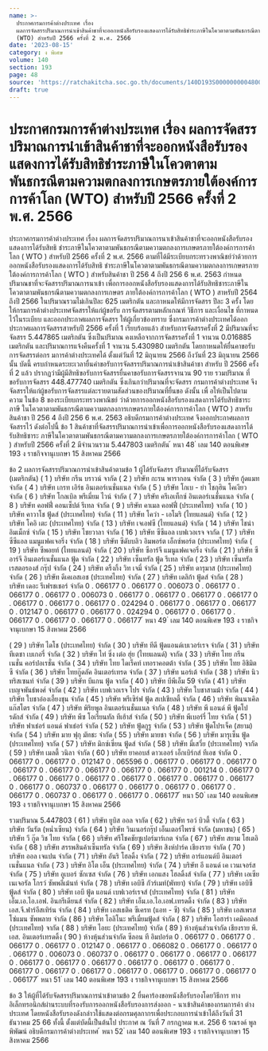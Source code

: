 ```yaml
---
name: >-
  ประกาศกรมการค้าต่างประเทศ เรื่อง
  ผลการจัดสรรปริมาณการนำเข้าสินค้าชาที่จะออกหนังสือรับรองแสดงการได้รับสิทธิชำระภาษีในโควตาตามพันธกรณีตามความตกลงการเกษตรภายใต้องค์การการค้าโลก
  (WTO) สำหรับปี 2566 ครั้งที่ 2 พ.ศ. 2566
date: '2023-08-15'
category: ง พิเศษ
volume: 140
section: 193
page: 48
source: 'https://ratchakitcha.soc.go.th/documents/140D193S0000000004800.pdf'
draft: true
---
```


# ประกาศกรมการค้าต่างประเทศ เรื่อง ผลการจัดสรรปริมาณการนำเข้าสินค้าชาที่จะออกหนังสือรับรองแสดงการได้รับสิทธิชำระภาษีในโควตาตามพันธกรณีตามความตกลงการเกษตรภายใต้องค์การการค้าโลก (WTO) สำหรับปี 2566 ครั้งที่ 2 พ.ศ. 2566

ประกาศกรมการค้าต่างประเทศ เรื่อง ผลการจัดสรรปริมาณการนาเข้าสินค้าชาที่จะออกหนังสือรับรองแสดงการได้รับสิทธิ ชำระภาษีในโควตาตามพันธกรณีตามความตกลงการเกษตรภายใต้องค์การการค้าโลก ( WTO ) สำหรับปี 2566 ครั้งที่ 2 พ.ศ. 2566 ตามที่ได้มีระเบียบกระทรวงพาณิชย์ว่าด้วยการออกหนังสือรับรองแสดงการได้รับสิทธิ ชำระภาษีในโควตาตามพันธกรณีตามความตกลงการเกษตรภายใต้องค์การการค้าโลก ( WTO ) สำหรับสินค้าชา ปี 256 4 ถึงปี 256 6 พ.ศ. 2563 กำหนดปริมาณชาที่จะจัดสรรปริมาณการนาเข้า เพื่อการออกหนังสือรับรองแสดงการได้รับสิทธิชาระภาษีในโควตาตามพันธกรณีตามความตกลงการเกษตร ภายใต้องค์การการค้าโลก ( WTO ) สาหรับปี 2564 ถึงปี 2566 ในปริมาณรวมไม่เกินปีละ 625 เมตริกตัน และกาหนดให้มีการจัดสรร ปีละ 3 ครั้ง โดยให้กรมการค้าต่างประเทศจัดสรรให้แก่ผู้ขอรับ การจัดสรรตามหลักเกณฑ์ วิธีการ และเงื่อนไข ที่กาหนดไว้ในระเบียบ และออกประกาศผลการจัดสรร ให้ผู้เกี่ยวข้องทราบ ซึ่งกรมการค้าต่างประเทศได้ออกประกาศผลการจัดสรรสาหรับปี 2566 ครั้งที่ 1 เรียบร้อยแล้ว สำหรับการจัดสรรครั้งที่ 2 มีปริมาณที่จะจัดสรร 5.447865 เมตริกตัน ซึ่งเป็นปริมาณ คงเหลือจากการจัดสรรครั้งที่ 1 จานวน 0.016885 เมตริกตัน และปริมาณการแจ้งคืนครั้งที่ 1 จานวน 5.430980 เมตริกตัน โดยกาหนดให้ยื่นคาขอรับการจัดสรรต่อกร มการค้าต่างประเทศได้ ตั้งแต่วันที่ 12 มิถุนายน 2566 ถึงวันที่ 23 มิถุนายน 2566 นั้น บัดนี้ ครบกำหนดระยะเวลายื่นคำขอรับการจัดสรรปริมาณการนำเข้าสินค้าชา สำหรับ ปี 2566 ครั้งที่ 2 แล้ว ปรากฏว่ามีผู้มีสิทธิขอรับการจัดสรรยื่นคาขอรับการจัดสรรจานวน 90 ราย รวมปริมาณ ที่ขอรับการจัดสรร 448.477740 เมตริกตัน ซึ่งเกินกว่าปริมาณที่จะจัดสรร กรมการค้าต่างประเทศ จึงจัดสรรให้แก่ผู้ขอรับการจัดสรรแต่ละรายตามสัดส่วนของปริมาณที่ยื่นขอ ดังนั้น เพื่ อให้เป็นไปตามความ ในข้อ 8 ของระเบียบกระทรวงพาณิชย์ ว่าด้วยการออกหนังสือรับรองแสดงการได้รับสิทธิชาระภาษี ในโควตาตามพันธกรณีตามความตกลงการเกษตรภายใต้องค์การการค้าโลก ( WTO ) สาหรับสินค้าชา ปี 256 4 ถึงปี 256 6 พ.ศ. 2563 อธิบดีกรมการค้าต่างประเทศ จึงออกประกาศผลการจัดสรรไว้ ดังต่อไปนี้ ข้อ 1 สินค้าชาที่จัดสรรปริมาณการนำเข้าเพื่อการออกหนังสือรับรองแสดงการได้รับสิทธิชาระ ภาษีในโควตาตามพันธกรณีตามความตกลงการเกษตรภายใต้องค์การการค้าโลก ( WTO ) สำหรับปี 2566 ครั้งที่ 2 มีจำนวนรวม 5.447803 เมตริกตัน ้ หนา 48 ่ เลม 140 ตอนพิเศษ 193 ง ราชกิจจานุเบกษา 15 สิงหาคม 2566

ข้อ 2 ผลการจัดสรรปริมาณการนำเข้าสินค้าตามข้อ 1 ผู้ได้รับจัดสรร ปริมาณที่ได้รับจัดสรร (เมตริกตัน) ( 1 ) บริษัท กรีน บราวน์ จากัด ( 2 ) บริษัท กะรน พารากอน จำกัด ( 3 ) บริษัท กู้ดแมท จำกัด ( 4 ) บริษัท เกรท เอิร์ธ อินเตอร์เนชั่นแนล จำกัด ( 5 ) บริษัท โกเบ - ย่า โชกุฮิน โคเงียว จำกัด ( 6 ) บริษัท โกลเบิล พรีเมี่ยม ไวน์ จำกัด ( 7 ) บริษัท ครีเอเท็กซ์ อินเตอร์เนชั่นแนล จำกัด ( 8 ) บริษัท คอฟฟี่ คอนเซ็ปต์ รีเทล จำกัด ( 9 ) บริษัท คาเมล คอฟฟี่ (ประเทศไทย) จากัด ( 10 ) บริษัท คาวาโช ฟู้ดส์ (ประเทศไทย) จำกัด ( 11 ) บริษัท โคว่า - เอโมริ (ไทยแลนด์) จำกัด ( 12 ) บริษัท โคอิ เตะ (ประเทศไทย) จำกัด ( 13 ) บริษัท เจเอฟซี (ไทยแลนด์) จำกัด ( 14 ) บริษัท ไชน่า อิมเม็กซ์ จำกัด ( 15 ) บริษัท ไชยวาลา จำกัด ( 16 ) บริษัท ซีซีแอล เบฟเวอเรจ จากัด ( 17 ) บริษัท ซีซีแอล แมนูแฟคเจอริ่ง จำกัด ( 18 ) บริษัท ซีดับบลิว อิมพอร์ต เอ็กซ์พอร์ต (ประเทศไทย) จำกัด ( 19 ) บริษัท ซีพอยท์ (ไทยแลนด์) จำกัด ( 20 ) บริษัท ซีอาร์จี แมนูแฟคเจอริ่ง จำกัด ( 21 ) บริษัท ซีอาร์จี อินเตอร์เนชั่นแนล ฟู้ด จำกัด ( 22 ) บริษัท เซ็นทรัล ฟู้ด รีเทล จำกัด ( 23 ) บริษัท เซ็นทรัล เรสตอรองส์ กรุ๊ป จำกัด ( 24 ) บริษัท ดริ้งกิ้ง วิท เจมี่ จำกัด ( 25 ) บริษัท ดารุมาส (ประเทศไทย) จำกัด ( 26 ) บริษัท ดีเคเอสเอช (ประเทศไทย) จำกัด ( 27 ) บริษัท เดลิก้า ฟู้ดส์ จำกัด ( 28 ) บริษัท เดอะ รีเฟรชเชอร์ จำกัด 0 . 066177 0 . 066177 0 . 006073 0 . 066177 0 . 066177 0 . 066177 0 . 006073 0 . 066177 0 . 066177 0 . 066177 0 . 066177 0 . 066177 0 . 066177 0 . 066177 0 . 024294 0 . 066177 0 . 066177 0 . 066177 0 . 012147 0 . 066177 0 . 066177 0 . 024294 0 . 066177 0 . 066177 0 . 066177 0 . 066177 0 . 066177 0 . 066177 ้ หนา 49 ่ เลม 140 ตอนพิเศษ 193 ง ราชกิจจานุเบกษา 15 สิงหาคม 2566

( 29 ) บริษัท ไดโช (ประเทศไทย) จำกัด ( 30 ) บริษัท ทีดี ฟู้ดแอนด์เบเวอร์เรจ จำกัด ( 31 ) บริษัท ทีเตชา เบเกอรี่ จำกัด ( 32 ) บริษัท ไท่ ซิ่ง เต๋อ ฮุ่ย (ไทยแลนด์) จากัด ( 33 ) บริษัท ไทย กรีน เนชั่น คอร์ปอเรชั่น จำกัด ( 34 ) บริษัท ไทย ไดเร็คท์ เทอราคอตต้า จำกัด ( 35 ) บริษัท ไทย อิชิมิตซึ จำกัด ( 36 ) บริษัท ไทยกู๊ดลัค อินเตอร์เทรด จำกัด ( 37 ) บริษัท นอร์เต้ จำกัด ( 38 ) บริษัท นิวทริสเซนท์ จำกัด ( 39 ) บริษัท บีแกน ฟู้ด จากัด ( 40 ) บริษัท บีพีเอ็ม 59 จำกัด ( 41 ) บริษัท เบญจพันธ์พงศ์ จำกัด ( 42 ) บริษัท เบฟเวอเรจ โปร จำกัด ( 43 ) บริษัท ใบชาสามม้า จำกัด ( 44 ) บริษัท ใบชาอ๋องเอี้ยงชุน จำกัด ( 45 ) บริษัท พรีเซิร์ฟ ฟู้ด สเปเชียลตี้ จำกัด ( 46 ) บริษัท พินนาเคิล แก๊สโตร จำกัด ( 47 ) บริษัท พิริยพูล อินเตอร์เนชั่นแนล จำกัด ( 48 ) บริษัท พี แอนด์ พี ฟู้ดโปรดักส์ จำกัด ( 49 ) บริษัท พีซ โอเรียนทัล ทีเฮ้าส์ จำกัด ( 50 ) บริษัท พีเบอร์รี่ ไทย จำกัด ( 51 ) บริษัท ฟาเธ่อร์ แอนด์ ฟาเธ่อร์ จำกัด ( 52 ) บริษัท ฟู้ดกูรู จำกัด ( 53 ) บริษัท ฟู้ดโปรเจ็ค (สยาม) จำกัด ( 54 ) บริษัท มาย ฟุกุ มัทชะ จำกัด ( 55 ) บริษัท มายชา จำกัด ( 56 ) บริษัท มารุเซ็น ฟู้ด (ประเทศไทย) จากัด ( 57 ) บริษัท มิกซ์เซี่ยน ฟู้ดส์ จำกัด ( 58 ) บริษัท มี่เสวี่ย (ประเทศไทย) จากัด ( 59 ) บริษัท เมลตี้ วนิลา จำกัด ( 60 ) บริษัท ยาคอบส์ ดาวเออร์ เอ็กเบิร์กส์ ทีเอช จำกัด 0 . 066177 0 . 066177 0 . 012147 0 . 065596 0 . 066177 0 . 066177 0 . 066177 0 . 066177 0 . 066177 0 . 066177 0 . 066177 0 . 066177 0 . 001214 0 . 066177 0 . 066177 0 . 066177 0 . 066177 0 . 066177 0 . 066177 0 . 066177 0 . 066177 0 . 066177 0 . 060737 0 . 066177 0 . 066177 0 . 066177 0 . 066177 0 . 066177 0 . 060737 0 . 066177 0 . 066177 0 . 066177 ้ หนา 50 ่ เลม 140 ตอนพิเศษ 193 ง ราชกิจจานุเบกษา 15 สิงหาคม 2566

รวมปริมาณ 5.447803 ( 61 ) บริษัท ยูบิส ออล จากัด ( 62 ) บริษัท รอว์ บิวตี้ จำกัด ( 63 ) บริษัท วันรัต (หน่ำเซียน) จำกัด ( 64 ) บริษัท วินเนอร์กรุ๊ป เอ็นเตอร์ไพรซ์ จำกัด (มหาชน) ( 65 ) บริษัท วี กู๊ด วิช ไทย จำกัด ( 66 ) บริษัท ศรีโชคชัยซูเปอร์มาร์เกต จำกัด ( 67 ) บริษัท สยาม โฮเตอิ จำกัด ( 68 ) บริษัท สรรพสินค้าเซ็นทรัล จำกัด ( 69 ) บริษัท สิงห์ปาร์ค เชียงราย จำกัด ( 70 ) บริษัท ออล เจแปน จำกัด ( 71 ) บริษัท อันริ โฮลดิ้ง จำกัด ( 72 ) บริษัท อาร์แอนด์บี อินเตอร์เนชั่นแนล จำกัด ( 73 ) บริษัท อิโต เอ็น (ประเทศไทย) จำกัด ( 74 ) บริษัท อี แอนด์ เค เวนเจอร์ส จำกัด ( 75 ) บริษัท อูเบอร์ ซักเซส จำกัด ( 76 ) บริษัท เอกแสง โฮลดิ้งส์ จำกัด ( 77 ) บริษัท เอเซีย เนเจอรัล โกรว์ ซัพพลีเม้นท์ จำกัด ( 78 ) บริษัท เอบิซึ กัวร์เมท์(พัทยา) จำกัด ( 79 ) บริษัท เอบิซึ ฟู้ดส์ จำกัด ( 80 ) บริษัท เอบี ฟู้ด แอนด์ เบฟเวอร์เรจส์ (ประเทศไทย) จำกัด ( 81 ) บริษัท เอ็ม.เอ.ไอ.เอฟ. อินกรีเดียนส์ จำกัด ( 82 ) บริษัท เอ็ม.เอ.ไอ.เอฟ.เทรดดิ้ง จำกัด ( 83 ) บริษัท เอส.จี.ฟาร์อีสเทิร์น จำกัด ( 84 ) บริษัท เอสเธติค ซีเครท (แอท - ซี) จำกัด ( 85 ) บริษัท เอสเพรสโซ่แมน ซัพพลาย จำกัด ( 86 ) บริษัท โอลิโนะ พรีเมี่ยมฟู้ดส์ จำกัด ( 87 ) บริษัท โอฮาร่า เคมิคอลส์ (ประเทศไทย) จากัด ( 88 ) บริษัท ไอยะ (ประเทศไทย) จำกัด ( 89 ) ห้างหุ้นส่วนจำกัด เชียงราย พี. เอส. อินเตอร์เทรดดิ้ง ( 90 ) ห้างหุ้นส่วนจำกัด ซีลอน ที อิมปอร์ต 0 . 066177 0 . 066177 0 . 066177 0 . 066177 0 . 012147 0 . 066177 0 . 066082 0 . 066177 0 . 066177 0 . 066177 0 . 006073 0 . 060737 0 . 066177 0 . 066177 0 . 066177 0 . 066177 0 . 066177 0 . 066177 0 . 066177 0 . 066177 0 . 066177 0 . 066177 0 . 066177 0 . 066177 0 . 066177 0 . 066177 0 . 066177 0 . 066177 0 . 066177 0 . 066177 ้ หนา 51 ่ เลม 140 ตอนพิเศษ 193 ง ราชกิจจานุเบกษา 15 สิงหาคม 2566

ข้อ 3 ให้ผู้ที่ได้รับจัดสรรปริมาณการนำเข้าตามข้อ 2 ยื่นคาร้องขอหนังสือรับรองโดยวิธีการ ทางอิเล็กทรอนิกส์ผ่านระบบที่รองรับการออกหนังสือรับรองการส่งออก - นาเข้าสินค้าของกรมการค้า ต่างประเทศ โดยหนังสือรับรองดังกล่าวใช้แสดงต่อกรมศุลกากรเพื่อประกอบการนำเข้าได้ถึงวันที่ 31 ธันวาคม 25 66 ทั้งนี้ ตั้งแต่บัดนี้เป็นต้นไป ประกาศ ณ วันที่ 7 กรกฎาคม พ.ศ. 256 6 รณรงค์ พูลพิพัฒน์ อธิบดีกรมการค้าต่างประเทศ ้ หนา 52 ่ เลม 140 ตอนพิเศษ 193 ง ราชกิจจานุเบกษา 15 สิงหาคม 2566

